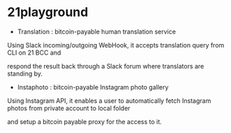 # 21playground

- Translation
: bitcoin-payable human translation service

Using Slack incoming/outgoing WebHook, it accepts translation query from CLI on 21 BCC and 

respond the result back through a Slack forum where translators are standing by.



- Instaphoto
: bitcoin-payable Instagram photo gallery

Using Instagram API, it enables a user to automatically fetch Instagram photos from private account to local folder

and setup a bitcoin payable proxy for the access to it. 
